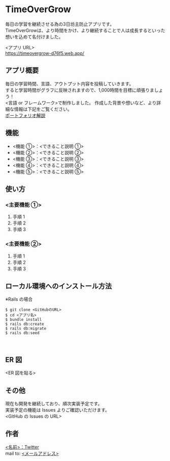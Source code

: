 # TimeOverGrow

毎日の学習を継続させる為の3日坊主防止アプリです。<br>
TimeOverGrowは、より時間をかけ、より継続することで人は成長するといった想いを込めて名付けました。

<アプリ URL><br>
https://timeovergrow-d76f5.web.app/

## アプリ概要

毎日の学習時間、言語、アウトプット内容を投稿していきます。<br>
すると学習時間がグラフに反映されますので、1,000時間を目標に頑張りましょう！<br>
<言語 or フレームワーク>で制作しました。
​
作成した背景や想いなど、より詳細な情報は下記をご覧ください。  
[ポートフォリオ解説](解説記事のURL)
​

## 機能

- <機能 ①>：<できること説明 ①>
- <機能 ②>：<できること説明 ②>
- <機能 ③>：<できること説明 ③>
- <機能 ④>：<できること説明 ④>
- <機能 ⑤>：<できること説明 ⑤>

## 使い方

### <主要機能 ①>

1. 手順 1
2. 手順 2
3. 手順 3

### <主要機能 ②>

1. 手順 1
2. 手順 2
3. 手順 3
   ​

## ローカル環境へのインストール方法

※Rails の場合

```
$ git clone <GitHubのURL>
$ cd <アプリ名>
$ bundle install
$ rails db:create
$ rails db:migrate
$ rails db:seed
```

​

## ER 図

<ER 図を貼る>
​

## その他

現在も開発を継続しており、順次実装予定です。  
実装予定の機能は Issues よりご確認いただけます。  
<GitHub の Issues の URL>
​

## 作者

[<名前>：Twitter](TwitterURL)  
mail to: [<メールアドレス>](メールアドレス)
